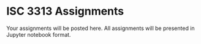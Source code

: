 # ISC 3313 Assignments

Your assignments will be posted here. 
All assignments will be presented in Jupyter notebook format.
